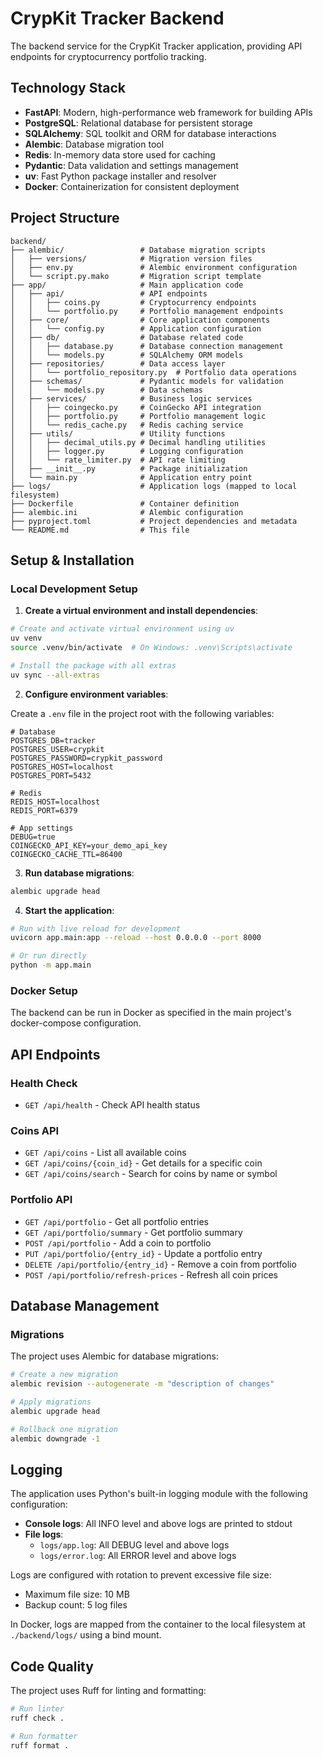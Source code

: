# CrypKit Tracker Backend

The backend service for the CrypKit Tracker application, providing API endpoints for cryptocurrency portfolio tracking.

## Technology Stack

- **FastAPI**: Modern, high-performance web framework for building APIs
- **PostgreSQL**: Relational database for persistent storage
- **SQLAlchemy**: SQL toolkit and ORM for database interactions
- **Alembic**: Database migration tool
- **Redis**: In-memory data store used for caching
- **Pydantic**: Data validation and settings management
- **uv**: Fast Python package installer and resolver
- **Docker**: Containerization for consistent deployment

## Project Structure

```
backend/
├── alembic/                 # Database migration scripts
│   ├── versions/            # Migration version files
│   ├── env.py               # Alembic environment configuration
│   └── script.py.mako       # Migration script template
├── app/                     # Main application code
│   ├── api/                 # API endpoints
│   │   ├── coins.py         # Cryptocurrency endpoints
│   │   └── portfolio.py     # Portfolio management endpoints
│   ├── core/                # Core application components
│   │   └── config.py        # Application configuration
│   ├── db/                  # Database related code
│   │   ├── database.py      # Database connection management
│   │   └── models.py        # SQLAlchemy ORM models
│   ├── repositories/        # Data access layer
│   │   └── portfolio_repository.py  # Portfolio data operations
│   ├── schemas/             # Pydantic models for validation
│   │   └── models.py        # Data schemas
│   ├── services/            # Business logic services
│   │   ├── coingecko.py     # CoinGecko API integration
│   │   ├── portfolio.py     # Portfolio management logic
│   │   └── redis_cache.py   # Redis caching service
│   ├── utils/               # Utility functions
│   │   ├── decimal_utils.py # Decimal handling utilities
│   │   ├── logger.py        # Logging configuration
│   │   └── rate_limiter.py  # API rate limiting
│   ├── __init__.py          # Package initialization
│   └── main.py              # Application entry point
├── logs/                    # Application logs (mapped to local filesystem)
├── Dockerfile               # Container definition
├── alembic.ini              # Alembic configuration
├── pyproject.toml           # Project dependencies and metadata
└── README.md                # This file
```

## Setup & Installation

### Local Development Setup

1. **Create a virtual environment and install dependencies**:

```bash
# Create and activate virtual environment using uv
uv venv
source .venv/bin/activate  # On Windows: .venv\Scripts\activate

# Install the package with all extras
uv sync --all-extras
```

2. **Configure environment variables**:

Create a `.env` file in the project root with the following variables:

```
# Database
POSTGRES_DB=tracker
POSTGRES_USER=crypkit
POSTGRES_PASSWORD=crypkit_password
POSTGRES_HOST=localhost
POSTGRES_PORT=5432

# Redis
REDIS_HOST=localhost
REDIS_PORT=6379

# App settings
DEBUG=true
COINGECKO_API_KEY=your_demo_api_key
COINGECKO_CACHE_TTL=86400
```

3. **Run database migrations**:

```bash
alembic upgrade head
```

4. **Start the application**:

```bash
# Run with live reload for development
uvicorn app.main:app --reload --host 0.0.0.0 --port 8000

# Or run directly
python -m app.main
```

### Docker Setup

The backend can be run in Docker as specified in the main project's docker-compose configuration.

## API Endpoints

### Health Check
- `GET /api/health` - Check API health status

### Coins API
- `GET /api/coins` - List all available coins
- `GET /api/coins/{coin_id}` - Get details for a specific coin
- `GET /api/coins/search` - Search for coins by name or symbol

### Portfolio API
- `GET /api/portfolio` - Get all portfolio entries
- `GET /api/portfolio/summary` - Get portfolio summary
- `POST /api/portfolio` - Add a coin to portfolio
- `PUT /api/portfolio/{entry_id}` - Update a portfolio entry
- `DELETE /api/portfolio/{entry_id}` - Remove a coin from portfolio
- `POST /api/portfolio/refresh-prices` - Refresh all coin prices

## Database Management

### Migrations

The project uses Alembic for database migrations:

```bash
# Create a new migration
alembic revision --autogenerate -m "description of changes"

# Apply migrations
alembic upgrade head

# Rollback one migration
alembic downgrade -1
```

## Logging

The application uses Python's built-in logging module with the following configuration:

- **Console logs**: All INFO level and above logs are printed to stdout
- **File logs**:
  - `logs/app.log`: All DEBUG level and above logs
  - `logs/error.log`: All ERROR level and above logs

Logs are configured with rotation to prevent excessive file size:
- Maximum file size: 10 MB
- Backup count: 5 log files

In Docker, logs are mapped from the container to the local filesystem at `./backend/logs/` using a bind mount.

## Code Quality

The project uses Ruff for linting and formatting:

```bash
# Run linter
ruff check .

# Run formatter
ruff format .
